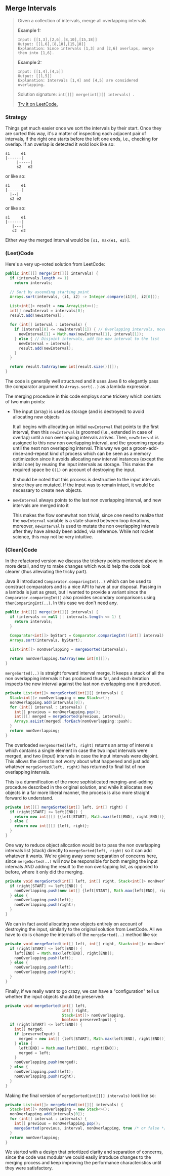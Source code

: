 ## Merge Intervals

> Given a collection of intervals, merge all overlapping intervals.
>
> **Example 1:**
>
> ```
> Input: [[1,3],[2,6],[8,10],[15,18]]
> Output: [[1,6],[8,10],[15,18]]
> Explanation: Since intervals [1,3] and [2,6] overlaps, merge them into [1,6].
> ```
>
> **Example 2:**
>
> ```
> Input: [[1,4],[4,5]]
> Output: [[1,5]]
> Explanation: Intervals [1,4] and [4,5] are considered overlapping.
> ```
>
> Solution signature: `int[][] merge(int[][] intervals) `.
>
> [Try it on LeetCode.](https://leetcode.com/problems/merge-intervals/)



### Strategy

Things get much easier once we sort the intervals by their start. Once they are sorted this way, it's a matter of inspecting each adjacent pair of intervals, if the right one starts before the left one ends, i.e., checking for overlap. If an overlap is detected it wold look like so:

```
s1     e1
|------|
     |-----|
     s2   e2
```

or like so:

```
s1     e1
|------|
  |--|
  s2 e2
```

or like so:

```
s1     e1
|------|
   |---|
   s2  e2
```

Either way the merged interval would be `[s1, max(e1, e2)]`.



### (Leet)Code

Here's a very up-voted solution from LeetCode:

```java
public int[][] merge(int[][] intervals) {
  if (intervals.length <= 1)
    return intervals;

  // Sort by ascending starting point
  Arrays.sort(intervals, (i1, i2) -> Integer.compare(i1[0], i2[0]));

  List<int[]> result = new ArrayList<>();
  int[] newInterval = intervals[0];
  result.add(newInterval);
  
  for (int[] interval : intervals) {
    if (interval[0] <= newInterval[1]) { // Overlapping intervals, move the end if needed
      newInterval[1] = Math.max(newInterval[1], interval[1]);
    } else { // Disjoint intervals, add the new interval to the list
      newInterval = interval;
      result.add(newInterval);
    }
  }

  return result.toArray(new int[result.size()][]);
}
```

The code is generally well structured and it uses Java 8 to elegantly pass the comparator argument to `Arrays.sort(..)` as a lambda expression. 

The merging procedure in this code employs some trickery which consists of two main points:

* The input (array) is used as storage (and is destroyed) to avoid allocating new objects

  It all begins with allocating an initial `newInterval` that points to the first interval, then this `newInterval` is groomed (i.e., extended in case of overlap) until a non overlapping intervals arrives. Then, `newInterval` is assigned to this new non overlapping interval, and the grooming repeats until the next non overlapping interval. This way we get a groom-add-rinse-and-repeat kind of process which can be seen as a memory optimization since it avoids allocating new interval instances (except the initial one) by reusing the input intervals as storage. This makes the required space be `O(1)` on account of destroying the input.

  It should be noted that this process is destructive to the input intervals since they are mutated. If the input was to remain intact, it would be necessary to create new objects.

* `newInterval` always points to the last non overlapping interval, and new intervals are merged into it

  This makes the flow somewhat non trivial, since one need to realize that the `newInterval` variable is a state shared between loop iterations, moreover, `newInterval` is used to mutate the non overlapping intervals after they have already been added, via reference. While not rocket science, this may not be very intuitive.



### (Clean)Code

In the refactored version we discuss the trickery points mentioned above in more detail, and try to make changes which would help the code look clearer (thus alleviating the tricky part).



Java 8 introduced `Comparator.comparingInt(..)` which can be used to construct comparators and is a nice API to have at our disposal. Passing in a lambda is just as great, but I wanted to provide a variant since the `Comparator.comparingInt()` also provides secondary comparisons using `thenComparingInt(..)`. In this case we don't need any.

```java
public int[][] merge(int[][] intervals) {
  if (intervals == null || intervals.length <= 1) {
    return intervals;
  }

  Comparator<int[]> byStart = Comparator.comparingInt((int[] interval) -> interval[START]);
  Arrays.sort(intervals, byStart);

  List<int[]> nonOverlapping = mergeSorted(intervals);
  
  return nonOverlapping.toArray(new int[0][]);
}
```

`mergeSorted(..)` is straight forward interval merge. It keeps a stack of all the non overlapping intervals it has produced thus far, and each iteration inspects the new interval against the last non overlapping one it produced.

```java
private List<int[]> mergeSorted(int[][] intervals) {
  Stack<int[]> nonOverlapping = new Stack<>();
  nonOverlapping.add(intervals[0]);
  for (int[] interval : intervals) {
    int[] previous = nonOverlapping.pop();
    int[][] merged = mergeSorted(previous, interval);
    Arrays.asList(merged).forEach(nonOverlapping::push);
  }
  return nonOverlapping;
}
```

The overloaded `mergeSorted(left, right)` returns an array of intervals which contains a single element in case the two input intervals were merged, and two (input) intervals in case the input intervals were disjoint. This allows the client to not worry about what happened and just add whatever `mergeSorted(left, right)` has returned to final list of non overlapping intervals.

This is a dummification of the more sophisticated merging-and-adding procedure described in the original solution, and while it allocates new objects in a far more liberal manner, the process is also more straight forward to understand.

```java
private int[][] mergeSorted(int[] left, int[] right) {
  if (right[START] <= left[END]) {
    return new int[][] {{left[START], Math.max(left[END], right[END])}};
  } else {
    return new int[][] {left, right};
  }
}
```

One way to reduce object allocation would be to pass the non overlapping intervals list (stack) directly to `mergeSorted(left, right)` so it can add whatever it wants. We're giving away some separation of concerns here, since `mergeSorted(..)` will now be responsible for both merging the input intervals AND adding the result to the non overlapping list, as opposed to before, where it only did the merging.

```java
private void mergeSorted(int[] left, int[] right, Stack<int[]> nonOverlapping) {
  if (right[START] <= left[END]) {
    nonOverlapping.push(new int[] {left[START], Math.max(left[END], right[END])});
  } else {
    nonOverlapping.push(left);
    nonOverlapping.push(right);
  }
}
```

We can in fact avoid allocating new objects entirely on account of destroying the input, similarly to the original solution from LeetCode. All we have to do is change the internals of the `mergeSorted(..)` method like so:

```java
private void mergeSorted(int[] left, int[] right, Stack<int[]> nonOverlapping) {
  if (right[START] <= left[END]) {
    left[END] = Math.max(left[END], right[END]);
    nonOverlapping.push(left);
  } else {
    nonOverlapping.push(left);
    nonOverlapping.push(right);
  }
}
```

Finally, if we really want to go crazy, we can have a "configuration" tell us whether the input objects should be preserved:

```java
private void mergeSorted(int[] left,
                         int[] right,
                         Stack<int[]> nonOverlapping, 
                         boolean preserveInput) {
  if (right[START] <= left[END]) {
    int[] merged;
    if (preserveInput) {
      merged = new int[] {left[START], Math.max(left[END], right[END])};
    } else {
      left[END] = Math.max(left[END], right[END]);
      merged = left;
    }
    nonOverlapping.push(merged);
  } else {
    nonOverlapping.push(left);
    nonOverlapping.push(right);
  }
}
```

Making the final version of `mergeSorted(int[][] intervals)` look like so:

```java
private List<int[]> mergeSorted(int[][] intervals) {
  Stack<int[]> nonOverlapping = new Stack<>();
  nonOverlapping.add(intervals[0]);
  for (int[] interval : intervals) {
    int[] previous = nonOverlapping.pop();
    mergeSorted(previous, interval, nonOverlapping, true /* or false */);
  }
  return nonOverlapping;
}
```

We started with a design that prioritized clarity and separation of concerns, since the code was modular we could easily introduce changes to the merging process and keep improving the performance characteristics until they were satisfactory.
